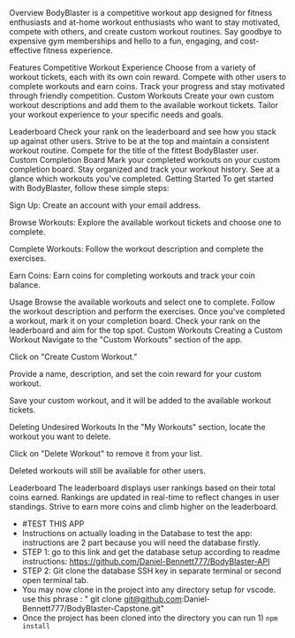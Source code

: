 Overview
BodyBlaster is a competitive workout app designed for fitness enthusiasts and at-home workout enthusiasts who want to stay motivated, compete with others, and create custom workout routines. Say goodbye to expensive gym memberships and hello to a fun, engaging, and cost-effective fitness experience.

Features
Competitive Workout Experience
Choose from a variety of workout tickets, each with its own coin reward.
Compete with other users to complete workouts and earn coins.
Track your progress and stay motivated through friendly competition.
Custom Workouts
Create your own custom workout descriptions and add them to the available workout tickets.
Tailor your workout experience to your specific needs and goals.

Leaderboard
Check your rank on the leaderboard and see how you stack up against other users.
Strive to be at the top and maintain a consistent workout routine.
Compete for the title of the fittest BodyBlaster user.
Custom Completion Board
Mark your completed workouts on your custom completion board.
Stay organized and track your workout history.
See at a glance which workouts you've completed.
Getting Started
To get started with BodyBlaster, follow these simple steps:

Sign Up: Create an account with your email address.

Browse Workouts: Explore the available workout tickets and choose one to complete.

Complete Workouts: Follow the workout description and complete the exercises.

Earn Coins: Earn coins for completing workouts and track your coin balance.

Usage
Browse the available workouts and select one to complete.
Follow the workout description and perform the exercises.
Once you've completed a workout, mark it on your completion board.
Check your rank on the leaderboard and aim for the top spot.
Custom Workouts
Creating a Custom Workout
Navigate to the "Custom Workouts" section of the app.

Click on "Create Custom Workout."

Provide a name, description, and set the coin reward for your custom workout.

Save your custom workout, and it will be added to the available workout tickets.

Deleting Undesired Workouts
In the "My Workouts" section, locate the workout you want to delete.

Click on "Delete Workout" to remove it from your list.

Deleted workouts will still be available for other users.

Leaderboard
The leaderboard displays user rankings based on their total coins earned.
Rankings are updated in real-time to reflect changes in user standings.
Strive to earn more coins and climb higher on the leaderboard.
- #TEST THIS APP
- Instructions on actually loading in the Database to test the app: instructions are 2 part because you will need the database firstly. 
- STEP 1: go to this link and get the database setup according to readme instructions: https://github.com/Daniel-Bennett777/BodyBlaster-API
- STEP 2: Git clone the database SSH key in separate terminal or second open terminal tab.
- You may now clone in the project into any directory setup for vscode. use this phrase : " git clone git@github.com:Daniel-Bennett777/BodyBlaster-Capstone.git"
- Once the project has been cloned into the directory you can run 1) ```npm install```
